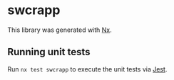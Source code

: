 # swcrapp

This library was generated with [Nx](https://nx.dev).

## Running unit tests

Run `nx test swcrapp` to execute the unit tests via [Jest](https://jestjs.io).
